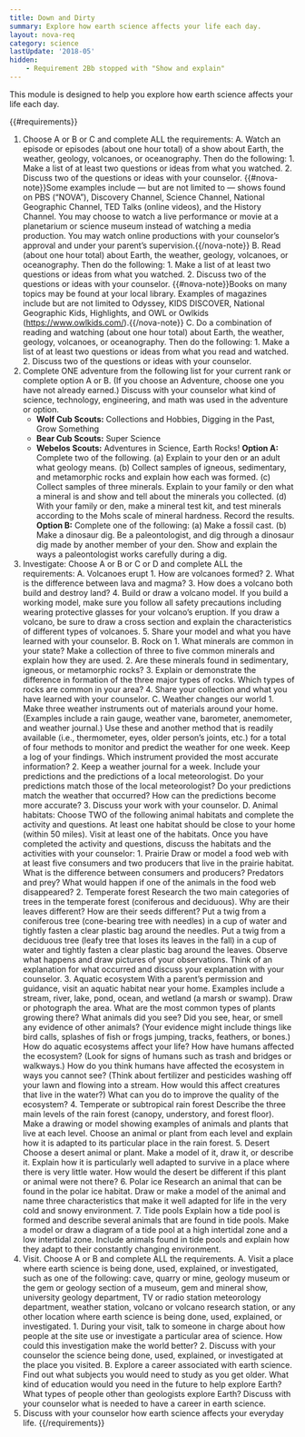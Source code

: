 ```yaml
---
title: Down and Dirty
summary: Explore how earth science affects your life each day.
layout: nova-req
category: science
lastUpdate: '2018-05'
hidden:
    - Requirement 2Bb stopped with "Show and explain"
---
```


This module is designed to help you explore how earth science affects your life each day.

{{#requirements}}
1. Choose A or B or C and complete ALL the requirements:
    A. Watch an episode or episodes (about one hour total) of a show about Earth, the weather, geology, volcanoes, or oceanography. Then do the following:
        1. Make a list of at least two questions or ideas from what you watched.
        2. Discuss two of the questions or ideas with your counselor.
        {{#nova-note}}Some examples include — but are not limited to — shows found on PBS (“NOVA”), Discovery Channel, Science Channel, National Geographic Channel, TED Talks (online videos), and the History Channel. You may choose to watch a live performance or movie at a planetarium or science museum instead of watching a media production. You may watch online productions with your counselor’s approval and under your parent’s supervision.{{/nova-note}}
    B. Read (about one hour total) about Earth, the weather, geology, volcanoes, or oceanography. Then do the following:
        1. Make a list of at least two questions or ideas from what you watched.
        2. Discuss two of the questions or ideas with your counselor.
        {{#nova-note}}Books on many topics may be found at your local library. Examples of magazines include but are not limited to Odyssey, KIDS DISCOVER, National Geographic Kids, Highlights, and OWL or Owlkids (https://www.owlkids.com/).{{/nova-note}}
    C. Do a combination of reading and watching (about one hour total) about Earth, the weather, geology, volcanoes, or oceanography. Then do the following:
        1. Make a list of at least two questions or ideas from what you read and watched.
        2. Discuss two of the questions or ideas with your counselor.
2. Complete ONE adventure from the following list for your current rank or complete option A or B. (If you choose an Adventure, choose one you have not already earned.) Discuss with your counselor what kind of science, technology, engineering, and math was used in the adventure or option.
    * **Wolf Cub Scouts:** Collections and Hobbies, Digging in the Past, Grow Something
    * **Bear Cub Scouts:** Super Science
    * **Webelos Scouts:** Adventures in Science, Earth Rocks!
    **Option A:** Complete two of the following.
        (a) Explain to your den or an adult what geology means.
        (b) Collect samples of igneous, sedimentary, and metamorphic rocks and explain how each was formed.
        (c) Collect samples of three minerals. Explain to your family or den what a mineral is and show and tell about the minerals you collected.
        (d) With your family or den, make a mineral test kit, and test minerals according to the Mohs scale of mineral hardness. Record the results.
    **Option B:** Complete one of the following:
        (a) Make a fossil cast.
        (b) Make a dinosaur dig. Be a paleontologist, and dig through a dinosaur dig made by another member of your den. Show and explain the ways a paleontologist works carefully during a dig.
3. Investigate: Choose A or B or C or D and complete ALL the requirements:
    A. Volcanoes erupt
        1. How are volcanoes formed?
        2. What is the difference between lava and magma?
        3. How does a volcano both build and destroy land?
        4. Build or draw a volcano model. If you build a working model, make sure you follow all safety precautions including wearing protective glasses for your volcano’s eruption. If you draw a volcano, be sure to draw a cross section and explain the characteristics of different types of volcanoes.
        5. Share your model and what you have learned with your counselor.
    B. Rock on
        1. What minerals are common in your state? Make a collection of three to five common minerals and explain how they are used.
        2. Are these minerals found in sedimentary, igneous, or metamorphic rocks?
        3. Explain or demonstrate the difference in formation of the three major types of rocks. Which types of rocks are common in your area?
        4. Share your collection and what you have learned with your counselor.
    C. Weather changes our world
        1. Make three weather instruments out of materials around your home. (Examples include a rain gauge, weather vane, barometer, anemometer, and weather journal.) Use these and another method that is readily available (i.e., thermometer, eyes, older person’s joints, etc.) for a total of four methods to monitor and predict the weather for one week. Keep a log of your findings. Which instrument provided the most accurate information?
        2. Keep a weather journal for a week. Include your predictions and the predictions of a local meteorologist. Do your predictions match those of the local meteorologist? Do your predictions match the weather that occurred? How can the predictions become more accurate?
        3. Discuss your work with your counselor.
    D. Animal habitats: Choose TWO of the following animal habitats and complete the activity and questions. At least one habitat should be close to your home (within 50 miles). Visit at least one of the habitats. Once you have completed the activity and questions, discuss the habitats and the activities with your counselor:
        1. Prairie
            Draw or model a food web with at least five consumers and two producers that live in the prairie habitat. What is the difference between consumers and producers? Predators and prey? What would happen if one of the animals in the food web disappeared?
        2. Temperate forest
            Research the two main categories of trees in the temperate forest (coniferous and deciduous). Why are their leaves different? How are their seeds different? Put a twig from a coniferous tree (cone-bearing tree with needles) in a cup of water and tightly fasten a clear plastic bag around the needles. Put a twig from a deciduous tree (leafy tree that loses its leaves in the fall) in a cup of water and tightly fasten a clear plastic bag around the leaves. Observe what happens and draw pictures of your observations. Think of an explanation for what occurred and discuss your explanation with your counselor.
        3. Aquatic ecosystem
            With a parent’s permission and guidance, visit an aquatic habitat near your home.  Examples include a stream, river, lake, pond, ocean, and wetland (a marsh or swamp).  Draw or photograph the area. What are the most common types of plants growing there?  What animals did you see? Did you see, hear, or smell any evidence of other animals?  (Your evidence might include things like bird calls, splashes of fish or frogs jumping, tracks, feathers, or bones.) How do aquatic ecosystems affect your life? How have humans affected the ecosystem? (Look for signs of humans such as trash and bridges or walkways.) How do you think humans have affected the ecosystem in ways you cannot see? (Think about fertilizer and pesticides washing off your lawn and flowing into a stream. How would this affect creatures that live in the water?) What can you do to improve the quality of the ecosystem?
        4. Temperate or subtropical rain forest
            Describe the three main levels of the rain forest (canopy, understory, and forest floor).  Make a drawing or model showing examples of animals and plants that live at each level.  Choose an animal or plant from each level and explain how it is adapted to its particular place in the rain forest.
        5. Desert
            Choose a desert animal or plant. Make a model of it, draw it, or describe it. Explain how it is particularly well adapted to survive in a place where there is very little water. How would the desert be different if this plant or animal were not there?
        6. Polar ice
            Research an animal that can be found in the polar ice habitat. Draw or make a model of the animal and name three characteristics that make it well adapted for life in the very cold and snowy environment.
        7. Tide pools
            Explain how a tide pool is formed and describe several animals that are found in tide pools. Make a model or draw a diagram of a tide pool at a high intertidal zone and a low intertidal zone. Include animals found in tide pools and explain how they adapt to their constantly changing environment.
4. Visit. Choose A or B and complete ALL the requirements.
    A. Visit a place where earth science is being done, used, explained, or investigated, such as one of the following: cave, quarry or mine, geology museum or the gem or geology section of a museum, gem and mineral show, university geology department, TV or radio station meteorology department, weather station, volcano or volcano research station, or any other location where earth science is being done, used, explained, or investigated.
        1. During your visit, talk to someone in charge about how people at the site use or investigate a particular area of science. How could this investigation make the world better?
        2. Discuss with your counselor the science being done, used, explained, or investigated at the place you visited.
    B. Explore a career associated with earth science. Find out what subjects you would need to study as you get older. What kind of education would you need in the future to help explore Earth? What types of people other than geologists explore Earth? Discuss with your counselor what is needed to have a career in earth science.
5. Discuss with your counselor how earth science affects your everyday life.
{{/requirements}}
